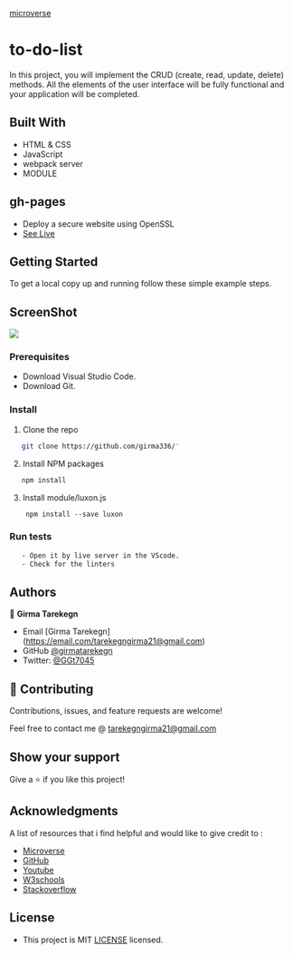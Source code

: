 [microverse](https://img.shields.io/badge/Microverse-blueviolet)
# to-do-list
In this project, you will implement the CRUD (create, read, update, delete) methods. All the elements of the user interface will be fully functional and your application will be completed.
## Built With

- HTML & CSS
- JavaScript
- webpack server
- MODULE

## gh-pages
- Deploy a secure website using OpenSSL
- [See Live](https://girma336.github.io/to-do-list)

## Getting Started

To get a local copy up and running follow these simple example steps.
## ScreenShot
<img src="https://drive.google.com/file/d/1ozGKBQUjGKLzE6ZRBAN2SNvsDYig8vtr/view?usp=share_link">

### Prerequisites
- Download Visual Studio Code.
- Download Git.

### Install

1. Clone the repo
```sh
   git clone https://github.com/girma336/'
```
2. Install NPM packages
```sh
   npm install
```
3. Install module/luxon.js
```
    npm install --save luxon
```

### Run tests
 ```sh
    - Open it by live server in the VScode.
    - Check for the linters
 ```


## Authors

👤 **Girma Tarekegn**

- Email [Girma Tarekegn] (https://email.com/tarekegngirma21@gmail.com)
- GitHub [@girmatarekegn](https://github.com/girma336)
- Twitter: [@GGt7045](https://twitter.com/GGt7045)


## 🤝 Contributing

Contributions, issues, and feature requests are welcome!

Feel free to contact me @ tarekegngirma21@gmail.com

## Show your support

Give a ⭐️ if you like this project!

## Acknowledgments

A list of resources that i find helpful and would like to give credit to :

- [Microverse ](https://www.microverse.org)
- [GitHub ](https://www.github.com)
- [Youtube ](https://www.youtube.com)
- [W3schools ](https://www.w3schools.com)
- [Stackoverflow ](https://stackoverflow.com)
## License
- This project is MIT [LICENSE](./LICENSE) licensed.
